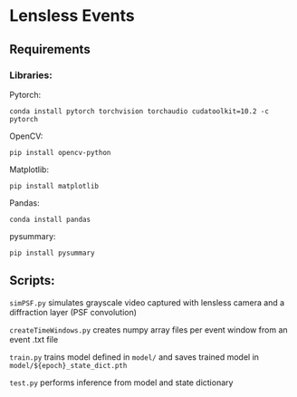 # Lensless Events

## Requirements

### Libraries:
Pytorch:

    conda install pytorch torchvision torchaudio cudatoolkit=10.2 -c pytorch

OpenCV:

    pip install opencv-python

Matplotlib: 

    pip install matplotlib

Pandas:

    conda install pandas

pysummary:

    pip install pysummary

## Scripts:

`simPSF.py` simulates grayscale video captured with lensless camera and a diffraction layer (PSF convolution) 

`createTimeWindows.py` creates numpy array files per event window from an event .txt file 

`train.py` trains model defined in `model/` and saves trained model in `model/${epoch}_state_dict.pth`

`test.py` performs inference from model and state dictionary



